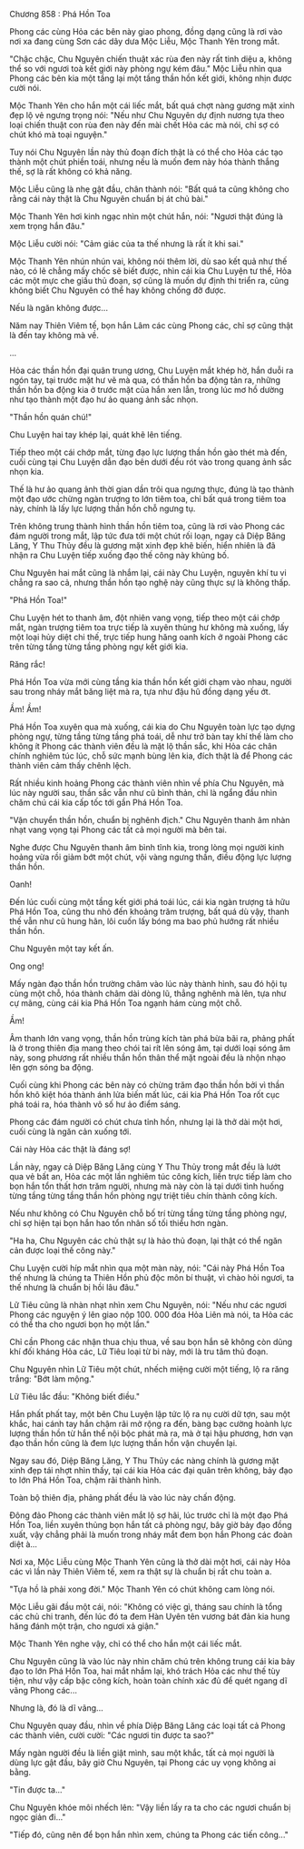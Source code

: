 




Chương 858 : Phá Hồn Toa


Phong các cùng Hỏa các bên này giao phong, đồng dạng cũng là rơi vào nơi xa đang cùng Sơn các dây dưa Mộc Liễu, Mộc Thanh Yên trong mắt.

"Chậc chậc, Chu Nguyên chiến thuật xác rùa đen này rất tinh diệu a, không thể so với ngươi toà kết giới này phòng ngự kém đâu." Mộc Liễu nhìn qua Phong các bên kia một tầng lại một tầng thần hồn kết giới, không nhịn được cười nói.

Mộc Thanh Yên cho hắn một cái liếc mắt, bất quá chợt nàng gương mặt xinh đẹp lộ vẻ ngưng trọng nói: "Nếu như Chu Nguyên dự định nương tựa theo loại chiến thuật con rùa đen này đến mài chết Hỏa các mà nói, chỉ sợ có chút khó mà toại nguyện."

Tuy nói Chu Nguyên lần này thủ đoạn đích thật là có thể cho Hỏa các tạo thành một chút phiền toái, nhưng nếu là muốn đem này hóa thành thắng thế, sợ là rất không có khả năng.

Mộc Liễu cũng là nhẹ gật đầu, chân thành nói: "Bất quá ta cũng không cho rằng cái này thật là Chu Nguyên chuẩn bị át chủ bài."

Mộc Thanh Yên hơi kinh ngạc nhìn một chút hắn, nói: "Ngươi thật đúng là xem trọng hắn đâu."

Mộc Liễu cười nói: "Cảm giác của ta thế nhưng là rất ít khi sai."

Mộc Thanh Yên nhún nhún vai, không nói thêm lời, dù sao kết quả như thế nào, có lẽ chẳng mấy chốc sẽ biết được, nhìn cái kia Chu Luyện tư thế, Hỏa các một mực che giấu thủ đoạn, sợ cũng là muốn dự định thi triển ra, cũng không biết Chu Nguyên có thể hay không chống đỡ được.

Nếu là ngăn không được...

Năm nay Thiên Viêm tế, bọn hắn Lâm các cùng Phong các, chỉ sợ cũng thật là đến tay không mà về.

...

Hỏa các thần hồn đại quân trung ương, Chu Luyện mắt khép hờ, hắn duỗi ra ngón tay, tại trước mặt hư vẽ mà qua, có thần hồn ba động tản ra, những thần hồn ba động kia ở trước mặt của hắn xen lẫn, trong lúc mơ hồ dường như tạo thành một đạo hư ảo quang ảnh sắc nhọn.

"Thần hồn quán chú!"

Chu Luyện hai tay khép lại, quát khẽ lên tiếng.

Tiếp theo một cái chớp mắt, từng đạo lực lượng thần hồn gào thét mà đến, cuối cùng tại Chu Luyện dẫn đạo bên dưới đều rót vào trong quang ảnh sắc nhọn kia.

Thế là hư ảo quang ảnh thời gian dần trôi qua ngưng thực, đúng là tạo thành một đạo ước chừng ngàn trượng to lớn tiêm toa, chỉ bất quá trong tiêm toa này, chính là lấy lực lượng thần hồn chỗ ngưng tụ.

Trên không trung thành hình thần hồn tiêm toa, cũng là rơi vào Phong các đám người trong mắt, lập tức đưa tới một chút rối loạn, ngay cả Diệp Băng Lăng, Y Thu Thủy đều là gương mặt xinh đẹp khẽ biến, hiển nhiên là đã nhận ra Chu Luyện tiếp xuống đạo thế công này khủng bố.

Chu Nguyên hai mắt cũng là nhắm lại, cái này Chu Luyện, nguyên khí tu vi chẳng ra sao cả, nhưng thần hồn tạo nghệ này cũng thực sự là không thấp.

"Phá Hồn Toa!"

Chu Luyện hét to thanh âm, đột nhiên vang vọng, tiếp theo một cái chớp mắt, ngàn trượng tiêm toa trực tiếp là xuyên thủng hư không mà xuống, lấy một loại hủy diệt chi thế, trực tiếp hung hăng oanh kích ở ngoài Phong các trên từng tầng từng tầng phòng ngự kết giới kia.

Răng rắc!

Phá Hồn Toa vừa mới cùng tầng kia thần hồn kết giới chạm vào nhau, người sau trong nháy mắt băng liệt mà ra, tựa như đậu hũ đồng dạng yếu ớt.

Ầm! Ầm!

Phá Hồn Toa xuyên qua mà xuống, cái kia do Chu Nguyên toàn lực tạo dựng phòng ngự, từng tầng từng tầng phá toái, dễ như trở bàn tay khí thế làm cho không ít Phong các thành viên đều là mặt lộ thần sắc, khi Hỏa các chân chính nghiêm túc lúc, chỗ sức mạnh bùng lên kia, đích thật là để Phong các thành viên cảm thấy chênh lệch.

Rất nhiều kinh hoảng Phong các thành viên nhìn về phía Chu Nguyên, mà lúc này người sau, thần sắc vẫn như cũ bình thản, chỉ là ngẩng đầu nhìn chăm chú cái kia cấp tốc tới gần Phá Hồn Toa.

"Vận chuyển thần hồn, chuẩn bị nghênh địch." Chu Nguyên thanh âm nhàn nhạt vang vọng tại Phong các tất cả mọi người mà bên tai.

Nghe được Chu Nguyên thanh âm bình tĩnh kia, trong lòng mọi người kinh hoảng vừa rồi giảm bớt một chút, vội vàng ngưng thần, điều động lực lượng thần hồn.

Oanh!

Đến lúc cuối cùng một tầng kết giới phá toái lúc, cái kia ngàn trượng tả hữu Phá Hồn Toa, cũng thu nhỏ đến khoảng trăm trượng, bất quá dù vậy, thanh thế vẫn như cũ hung hãn, lôi cuốn lấy bóng ma bao phủ hướng rất nhiều thần hồn.

Chu Nguyên một tay kết ấn.

Ong ong!

Mấy ngàn đạo thần hồn trường châm vào lúc này thành hình, sau đó hội tụ cùng một chỗ, hóa thành châm dài dòng lũ, thẳng nghênh mà lên, tựa như cự mãng, cùng cái kia Phá Hồn Toa ngạnh hám cùng một chỗ.

Ầm!

Âm thanh lớn vang vọng, thần hồn trùng kích tàn phá bừa bãi ra, phảng phất là ở trong thiên địa mang theo chói tai rít lên sóng âm, tại dưới loại sóng âm này, song phương rất nhiều thần hồn thân thể mặt ngoài đều là nhộn nhạo lên gợn sóng ba động.

Cuối cùng khi Phong các bên này có chừng trăm đạo thần hồn bởi vì thần hồn khô kiệt hóa thành ánh lửa biến mất lúc, cái kia Phá Hồn Toa rốt cục phá toái ra, hóa thành vô số hư ảo điểm sáng.

Phong các đám người có chút chưa tỉnh hồn, nhưng lại là thở dài một hơi, cuối cùng là ngăn cản xuống tới.

Cái này Hỏa các thật là đáng sợ!

Lần này, ngay cả Diệp Băng Lăng cùng Y Thu Thủy trong mắt đều là lướt qua vẻ bất an, Hỏa các một lần nghiêm túc công kích, liền trực tiếp làm cho bọn hắn tổn thất hơn trăm người, nhưng mà này còn là tại dưới tình huống từng tầng từng tầng thần hồn phòng ngự triệt tiêu chín thành công kích.

Nếu như không có Chu Nguyên chỗ bố trí từng tầng từng tầng phòng ngự, chỉ sợ hiện tại bọn hắn hao tổn nhân số tối thiểu hơn ngàn.

"Ha ha, Chu Nguyên các chủ thật sự là hảo thủ đoạn, lại thật có thể ngăn cản được loại thế công này."

Chu Luyện cười híp mắt nhìn qua một màn này, nói: "Cái này Phá Hồn Toa thế nhưng là chúng ta Thiên Hồn phủ độc môn bí thuật, vì chào hỏi ngươi, ta thế nhưng là chuẩn bị hồi lâu đâu."

Lữ Tiêu cũng là nhàn nhạt nhìn xem Chu Nguyên, nói: "Nếu như các ngươi Phong các nguyện ý lên giao nộp 100. 000 đóa Hỏa Liên mà nói, ta Hỏa các có thể tha cho ngươi bọn họ một lần."

Chỉ cần Phong các nhận thua chịu thua, về sau bọn hắn sẽ không còn dũng khí đối kháng Hỏa các, Lữ Tiêu loại từ bi này, mới là tru tâm thủ đoạn.

Chu Nguyên nhìn Lữ Tiêu một chút, nhếch miệng cười một tiếng, lộ ra răng trắng: "Bớt làm mộng."

Lữ Tiêu lắc đầu: "Không biết điều."

Hắn phất phất tay, một bên Chu Luyện lập tức lộ ra nụ cười dữ tợn, sau một khắc, hai cánh tay hắn chậm rãi mở rộng ra đến, bàng bạc cường hoành lực lượng thần hồn từ hắn thể nội bộc phát mà ra, mà ở tại hậu phương, hơn vạn đạo thần hồn cũng là đem lực lượng thần hồn vận chuyển lại.

Ngay sau đó, Diệp Băng Lăng, Y Thu Thủy các nàng chính là gương mặt xinh đẹp tái nhợt nhìn thấy, tại cái kia Hỏa các đại quân trên không, bảy đạo to lớn Phá Hồn Toa, chậm rãi thành hình.

Toàn bộ thiên địa, phảng phất đều là vào lúc này chấn động.

Đông đảo Phong các thành viên mắt lộ sợ hãi, lúc trước chỉ là một đạo Phá Hồn Toa, liền xuyên thủng bọn hắn tất cả phòng ngự, bây giờ bảy đạo đồng xuất, vậy chẳng phải là muốn trong nháy mắt đem bọn hắn Phong các đoàn diệt à...

Nơi xa, Mộc Liễu cùng Mộc Thanh Yên cũng là thở dài một hơi, cái này Hỏa các vì lần này Thiên Viêm tế, xem ra thật sự là chuẩn bị rất chu toàn a.

"Tựa hồ là phải xong đời." Mộc Thanh Yên có chút không cam lòng nói.

Mộc Liễu gãi đầu một cái, nói: "Không có việc gì, tháng sau chính là tổng các chủ chi tranh, đến lúc đó ta đem Hàn Uyên tên vương bát đản kia hung hăng đánh một trận, cho ngươi xả giận."

Mộc Thanh Yên nghe vậy, chỉ có thể cho hắn một cái liếc mắt.

Chu Nguyên cũng là vào lúc này nhìn chăm chú trên không trung cái kia bảy đạo to lớn Phá Hồn Toa, hai mắt nhắm lại, khó trách Hỏa các như thế tùy tiện, như vậy cấp bậc công kích, hoàn toàn chính xác đủ để quét ngang dĩ vãng Phong các...

Nhưng là, đó là dĩ vãng...

Chu Nguyên quay đầu, nhìn về phía Diệp Băng Lăng các loại tất cả Phong các thành viên, cười cười: "Các ngươi tin được ta sao?"

Mấy ngàn người đều là liền giật mình, sau một khắc, tất cả mọi người là dùng lực gật đầu, bây giờ Chu Nguyên, tại Phong các uy vọng không ai bằng.

"Tin được ta..."

Chu Nguyên khóe môi nhếch lên: "Vậy liền lấy ra ta cho các ngươi chuẩn bị ngọc giản đi..."

"Tiếp đó, cũng nên để bọn hắn nhìn xem, chúng ta Phong các tiến công..."




